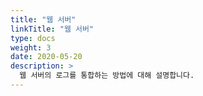 ```yaml
---
title: "웹 서버"
linkTitle: "웹 서버"
type: docs
weight: 3
date: 2020-05-20
description: >
  웹 서버의 로그를 통합하는 방법에 대해 설명합니다.
---
```

